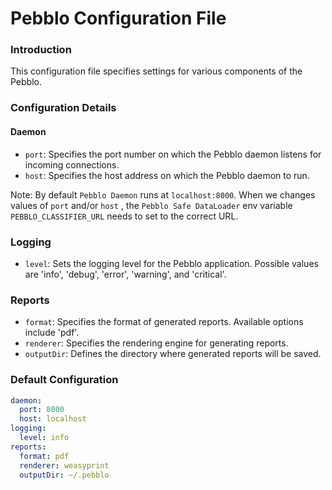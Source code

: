 # Pebblo Configuration File

### Introduction

This configuration file specifies settings for various components of the Pebblo.

### Configuration Details

#### Daemon

- `port`: Specifies the port number on which the Pebblo daemon listens for incoming connections.
- `host`: Specifies the host address on which the Pebblo daemon to run.

Note: By default `Pebblo Daemon` runs at `localhost:8000`. When we changes values of `port` and/or `host` , the `Pebblo Safe DataLoader` env variable `PEBBLO_CLASSIFIER_URL` needs to set to the correct URL.

### Logging

- `level`: Sets the logging level for the Pebblo application. Possible values are 'info', 'debug', 'error', 'warning', and 'critical'.

### Reports

- `format`: Specifies the format of generated reports. Available options include 'pdf'.
- `renderer`: Specifies the rendering engine for generating reports.
- `outputDir`: Defines the directory where generated reports will be saved.

### Default Configuration

```yaml
daemon:
  port: 8000
  host: localhost
logging:
  level: info
reports:
  format: pdf
  renderer: weasyprint
  outputDir: ~/.pebblo

```